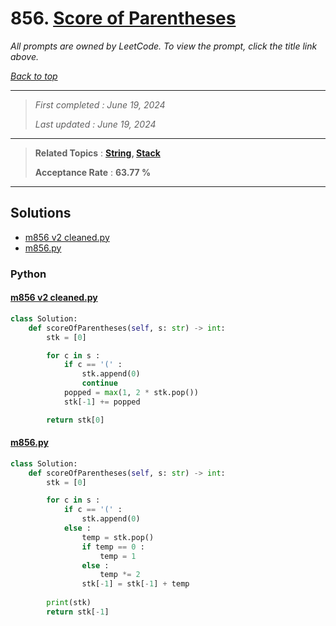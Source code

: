 # 856. [Score of Parentheses](<https://leetcode.com/problems/score-of-parentheses>)

*All prompts are owned by LeetCode. To view the prompt, click the title link above.*

*[Back to top](<../README.md>)*

------

> *First completed : June 19, 2024*
>
> *Last updated : June 19, 2024*

------

> **Related Topics** : **[String](<by_topic/String.md>), [Stack](<by_topic/Stack.md>)**
>
> **Acceptance Rate** : **63.77 %**

------

## Solutions

- [m856 v2 cleaned.py](<../my-submissions/m856 v2 cleaned.py>)
- [m856.py](<../my-submissions/m856.py>)
### Python
#### [m856 v2 cleaned.py](<../my-submissions/m856 v2 cleaned.py>)
```Python
class Solution:
    def scoreOfParentheses(self, s: str) -> int:
        stk = [0]

        for c in s :
            if c == '(' :
                stk.append(0)
                continue
            popped = max(1, 2 * stk.pop())
            stk[-1] += popped

        return stk[0]
```

#### [m856.py](<../my-submissions/m856.py>)
```Python
class Solution:
    def scoreOfParentheses(self, s: str) -> int:
        stk = [0]

        for c in s :
            if c == '(' :
                stk.append(0)
            else :
                temp = stk.pop()
                if temp == 0 :
                    temp = 1
                else :
                    temp *= 2
                stk[-1] = stk[-1] + temp
        
        print(stk)
        return stk[-1]
```

